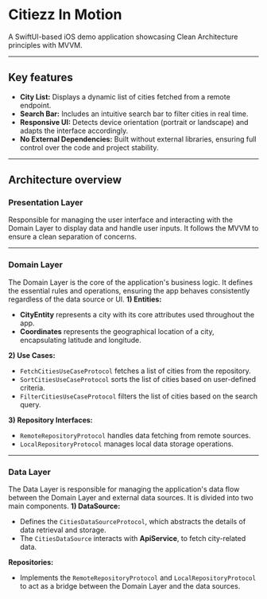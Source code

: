 # Citiezz In Motion
A SwiftUI-based iOS demo application showcasing Clean Architecture principles with MVVM.

-----
## Key features
- **City List:** Displays a dynamic list of cities fetched from a remote endpoint.
- **Search Bar:** Includes an intuitive search bar to filter cities in real time.
- **Responsive UI:** Detects device orientation (portrait or landscape) and adapts the interface accordingly.
- **No External Dependencies:** Built without external libraries, ensuring full control over the code and project stability.

-----
## Architecture overview


### Presentation Layer
Responsible for managing the user interface and interacting with the Domain Layer to display data and handle user inputs. It follows the MVVM to ensure a clean separation of concerns.

-----
### Domain Layer
The Domain Layer is the core of the application's business logic. It defines the essential rules and operations, ensuring the app behaves consistently regardless of the data source or UI.
**1) Entities:**
- **CityEntity** represents a city with its core attributes used throughout the app.
- **Coordinates** represents the geographical location of a city, encapsulating latitude and longitude.

**2) Use Cases:**
- ``FetchCitiesUseCaseProtocol`` fetches a list of cities from the repository.
- ``SortCitiesUseCaseProtocol`` sorts the list of cities based on user-defined criteria.
- ``FilterCitiesUseCaseProtocol`` filters the list of cities based on the search query.

**3) Repository Interfaces:**
- ``RemoteRepositoryProtocol`` handles data fetching from remote sources.
- ``LocalRepositoryProtocol`` manages local data storage operations.

-----
### Data Layer
The Data Layer is responsible for managing the application's data flow between the Domain Layer and external data sources. It is divided into two main components.
**1) DataSource:** 
- Defines the ``CitiesDataSourceProtocol``, which abstracts the details of data retrieval and storage.
- The ``CitiesDataSource`` interacts with **ApiService**, to fetch city-related data.

**Repositories:**
- Implements the ``RemoteRepositoryProtocol`` and ``LocalRepositoryProtocol`` to act as a bridge between the Domain Layer and the data sources.